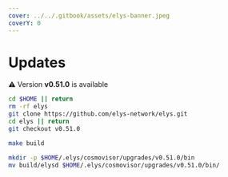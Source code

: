 ```yaml
---
cover: ../../.gitbook/assets/elys-banner.jpeg
coverY: 0
---
```


# Updates

⚠️ Version **v0.51.0** is available

```bash
cd $HOME || return
rm -rf elys
git clone https://github.com/elys-network/elys.git
cd elys || return
git checkout v0.51.0

make build

mkdir -p $HOME/.elys/cosmovisor/upgrades/v0.51.0/bin
mv build/elysd $HOME/.elys/cosmovisor/upgrades/v0.51.0/bin/
```
